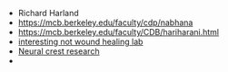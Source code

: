 - Richard Harland
- https://mcb.berkeley.edu/faculty/cdp/nabhana
- https://mcb.berkeley.edu/faculty/CDB/hariharani.html
- [interesting not wound healing lab](https://fletchlab.berkeley.edu/research/)
- [Neural crest research](https://mcb.berkeley.edu/faculty/ggd/martikm)
-